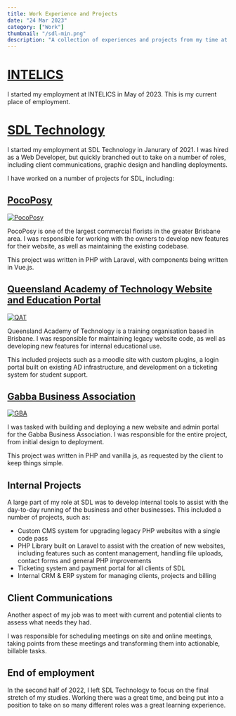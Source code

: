 ```yaml
---
title: Work Experience and Projects
date: "24 Mar 2023"
category: ["Work"]
thumbnail: "/sdl-min.png"
description: "A collection of experiences and projects from my time at SDL Technology"
---
```


# [INTELICS](https://intelics.com.au/)

I started my employment at INTELICS in May of 2023. This is my current place of employment.

# [SDL Technology](https://sdltechnology.com.au/)

I started my employment at SDL Technology in Janurary of 2021. I was hired as a Web Developer, but quickly branched out to take on a number of roles, including client communications, graphic design and handling deployments.

I have worked on a number of projects for SDL, including:

## [PocoPosy](https://pocoposy.com.au)

[![PocoPosy](/poco.jpg)](https://pocoposy.com.au)

PocoPosy is one of the largest commercial florists in the greater Brisbane area. I was responsible for working with the owners to develop new features for their website, as well as maintaining the existing codebase. 

This project was written in PHP with Laravel, with components being written in Vue.js. 


<!-- #### If you'd like, you can read more about my involvement in this project [here](/projects/pocoposy). -->

## [Queensland Academy of Technology Website and Education Portal](https://qat.qld.edu.au/)

[![QAT](/qat.jpg)](https://qat.qld.edu.au/)

Queensland Academy of Technology is a training organisation based in Brisbane. I was responsible for maintaining legacy website code, as well as developing new features for internal educational use. 

This included projects such as a moodle site with custom plugins, a login portal built on existing AD infrastructure, and development on a ticketing system for student support. 

## [Gabba Business Association](https://gabba.asn.au/)

[![GBA](/gba.jpg)](https://gabba.asn.au/)

I was tasked with building and deploying a new website and admin portal for the Gabba Business Association. I was responsible for the entire project, from initial design to deployment. 

This project was written in PHP and vanilla js, as requested by the client to keep things simple.

## Internal Projects

A large part of my role at SDL was to develop internal tools to assist with the day-to-day running of the business and other businesses. This included a number of projects, such as:

 - Custom CMS system for upgrading legacy PHP websites with a single code pass
 - PHP Library built on Laravel to assist with the creation of new websites, including features such as content management, handling file uploads, contact forms and general PHP improvements
 - Ticketing system and payment portal for all clients of SDL
 - Internal CRM & ERP system for managing clients, projects and billing

## Client Communications

Another aspect of my job was to meet with current and potential clients to assess what needs they had. 

I was responsible for scheduling meetings on site and online meetings, taking points from these meetings and transforming them into actionable, billable tasks.

## End of employment

In the second half of 2022, I left SDL Technology to focus on the final stretch of my studies. Working there was a great time, and being put into a position to take on so many different roles was a great learning experience.